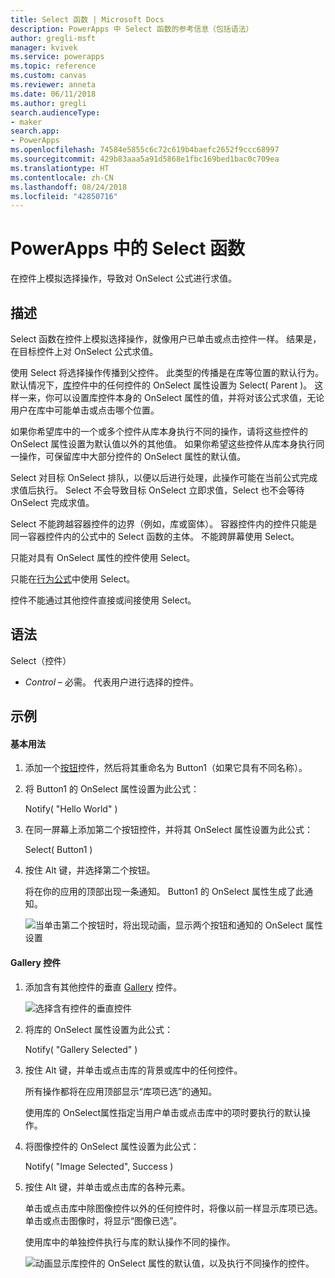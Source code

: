 ```yaml
---
title: Select 函数 | Microsoft Docs
description: PowerApps 中 Select 函数的参考信息（包括语法）
author: gregli-msft
manager: kvivek
ms.service: powerapps
ms.topic: reference
ms.custom: canvas
ms.reviewer: anneta
ms.date: 06/11/2018
ms.author: gregli
search.audienceType:
- maker
search.app:
- PowerApps
ms.openlocfilehash: 74584e5855c6c72c619b4baefc2652f9ccc68997
ms.sourcegitcommit: 429b83aaa5a91d5868e1fbc169bed1bac0c709ea
ms.translationtype: HT
ms.contentlocale: zh-CN
ms.lasthandoff: 08/24/2018
ms.locfileid: "42850716"
---
```

# <a name="select-function-in-powerapps"></a>PowerApps 中的 Select 函数
在控件上模拟选择操作，导致对 OnSelect 公式进行求值。

## <a name="description"></a>描述
Select 函数在控件上模拟选择操作，就像用户已单击或点击控件一样。 结果是，在目标控件上对 OnSelect 公式求值。

使用 Select 将选择操作传播到父控件。 此类型的传播是在库等位置的默认行为。 默认情况下，[库](../controls/control-gallery.md)控件中的任何控件的 OnSelect 属性设置为 Select( Parent )。 这样一来，你可以设置库控件本身的 OnSelect 属性的值，并将对该公式求值，无论用户在库中可能单击或点击哪个位置。

如果你希望库中的一个或多个控件从库本身执行不同的操作，请将这些控件的 OnSelect 属性设置为默认值以外的其他值。 如果你希望这些控件从库本身执行同一操作，可保留库中大部分控件的 OnSelect 属性的默认值。

Select 对目标 OnSelect 排队，以便以后进行处理，此操作可能在当前公式完成求值后执行。 Select 不会导致目标 OnSelect 立即求值，Select 也不会等待 OnSelect 完成求值。

Select 不能跨越容器控件的边界（例如，库或窗体）。 容器控件内的控件只能是同一容器控件内的公式中的 Select 函数的主体。 不能跨屏幕使用 Select。

只能对具有 OnSelect 属性的控件使用 Select。

只能在[行为公式](../working-with-formulas-in-depth.md)中使用 Select。

控件不能通过其他控件直接或间接使用 Select。

## <a name="syntax"></a>语法
Select（控件）

* *Control* – 必需。  代表用户进行选择的控件。

## <a name="examples"></a>示例

#### <a name="basic-usage"></a>基本用法

1. 添加一个[按钮](../controls/control-button.md)控件，然后将其重命名为 Button1（如果它具有不同名称）。

1. 将 Button1 的 OnSelect 属性设置为此公式：

    Notify( "Hello World" )

1. 在同一屏幕上添加第二个按钮控件，并将其 OnSelect 属性设置为此公式：

    Select( Button1 )

1. 按住 Alt 键，并选择第二个按钮。

    将在你的应用的顶部出现一条通知。 Button1 的 OnSelect 属性生成了此通知。

    ![当单击第二个按钮时，将出现动画，显示两个按钮和通知的 OnSelect 属性设置](media/function-select/basic-select.gif)

#### <a name="gallery-control"></a>Gallery 控件

1. 添加含有其他控件的垂直 [Gallery](../controls/control-gallery.md) 控件。

    ![选择含有控件的垂直控件](media/function-select/select-gallery.png)

2. 将库的 OnSelect 属性设置为此公式：
 
    Notify( "Gallery Selected" )

3. 按住 Alt 键，并单击或点击库的背景或库中的任何控件。

    所有操作都将在应用顶部显示“库项已选”的通知。

    使用库的 OnSelect属性指定当用户单击或点击库中的项时要执行的默认操作。

5. 将图像控件的 OnSelect 属性设置为此公式：

    Notify( "Image Selected", Success )

6. 按住 Alt 键，并单击或点击库的各种元素。

    单击或点击库中除图像控件以外的任何控件时，将像以前一样显示库项已选。 单击或点击图像时，将显示“图像已选”。
 
    使用库中的单独控件执行与库的默认操作不同的操作。

    ![动画显示库控件的 OnSelect 属性的默认值，以及执行不同操作的控件。](media/function-select/gallery-select.gif)
